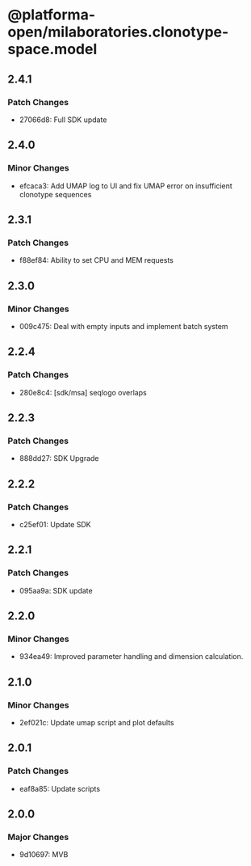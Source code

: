 # @platforma-open/milaboratories.clonotype-space.model

## 2.4.1

### Patch Changes

- 27066d8: Full SDK update

## 2.4.0

### Minor Changes

- efcaca3: Add UMAP log to UI and fix UMAP error on insufficient clonotype sequences

## 2.3.1

### Patch Changes

- f88ef84: Ability to set CPU and MEM requests

## 2.3.0

### Minor Changes

- 009c475: Deal with empty inputs and implement batch system

## 2.2.4

### Patch Changes

- 280e8c4: [sdk/msa] seqlogo overlaps

## 2.2.3

### Patch Changes

- 888dd27: SDK Upgrade

## 2.2.2

### Patch Changes

- c25ef01: Update SDK

## 2.2.1

### Patch Changes

- 095aa9a: SDK update

## 2.2.0

### Minor Changes

- 934ea49: Improved parameter handling and dimension calculation.

## 2.1.0

### Minor Changes

- 2ef021c: Update umap script and plot defaults

## 2.0.1

### Patch Changes

- eaf8a85: Update scripts

## 2.0.0

### Major Changes

- 9d10697: MVB
